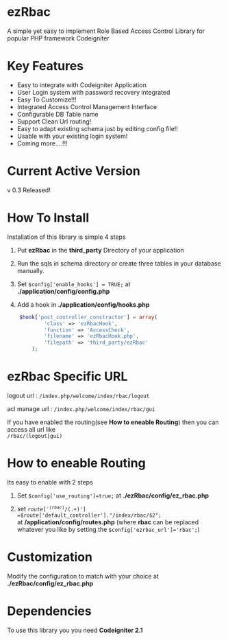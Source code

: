 ezRbac
======
A simple yet easy to implement Role Based Access Control Library for popular PHP framework Codeigniter


Key Features
============
* Easy to integrate with Codeigniter Application
* User Login system with password recovery integrated
* Easy To Customize!!!
* Integrated Access Control Management Interface
* Configurable DB Table name
* Support Clean Url routing!
* Easy to adapt existing schema just by editing config file!!
* Usable with your existing login system!
* Coming more....!!!
 

Current Active Version
======================
v 0.3 Released!

 
How To Install
==============
Installation of this library is simple 4 steps

1. Put **ezRbac** in the **third_party** Directory of your application

2. Run the sqls in schema directory or create three tables in your database manually.

3. Set <code>$config['enable_hooks'] = TRUE;</code> at **./application/config/config.php**

4. Add a hook in **./application/config/hooks.php**

```php
    $hook['post_controller_constructor'] = array(
            'class' => 'ezRbacHook',
            'function' => 'AccessCheck',
            'filename' => 'ezRbacHook.php',
            'filepath' => 'third_party/ezRbac'
        );
```


ezRbac Specific URL
===================
logout url : <code>/index.php/welcome/index/rbac/logout</code>

acl manage url : <code>/index.php/welcome/index/rbac/gui</code>

If you have enabled the routing(see **How to eneable Routing**) then you can access all url like <code> /rbac/(logout|gui)</code>

How to eneable Routing
======================
Its easy to enable with 2 steps

1. Set <code>$config['use_routing']=true;</code> at **./ezRbac/config/ez_rbac.php** 

2. set <code>$route['^(rbac)/(.+)$'] =$route['default_controller']."/index/rbac/$2"; </code> at **/application/config/routes.php** (where **rbac** can be replaced whatever you like by setting the <code>$config['ezrbac_url']='rbac';</code>)

Customization
=============
Modify the configuration to match with your choice at **./ezRbac/config/ez_rbac.php** 


Dependencies
============
To use this library you you need **Codeigniter 2.1**
